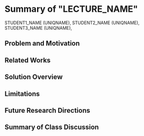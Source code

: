 # Summary of "LECTURE_NAME"
STUDENT1\_NAME (UNIQNAME), STUDENT2\_NAME (UNIQNAME), STUDENT3\_NAME (UNIQNAME), 

## Problem and Motivation


## Related Works


## Solution Overview


## Limitations


## Future Research Directions


## Summary of Class Discussion

